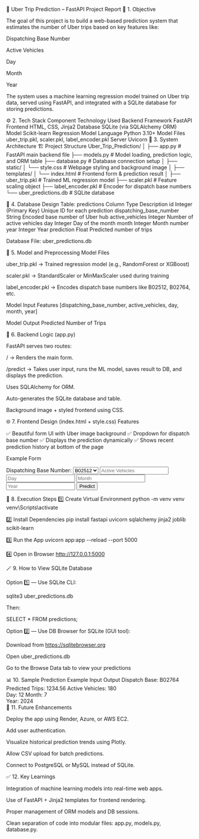 🚖 Uber Trip Prediction – FastAPI Project Report
🧩 1. Objective

The goal of this project is to build a web-based prediction system that estimates the number of Uber trips based on key features like:

Dispatching Base Number

Active Vehicles

Day

Month

Year

The system uses a machine learning regression model trained on Uber trip data, served using FastAPI, and integrated with a SQLite database for storing predictions.

⚙️ 2. Tech Stack
Component	Technology Used
Backend Framework	FastAPI
Frontend	HTML, CSS, Jinja2
Database	SQLite (via SQLAlchemy ORM)
Model	Scikit-learn Regression Model
Language	Python 3.10+
Model Files	uber_trip.pkl, scaler.pkl, label_encoder.pkl
Server	Uvicorn
🧠 3. System Architecture
🏗️ Project Structure
Uber_Trip_Prediction/
│
├── app.py                 # FastAPI main backend file
├── models.py              # Model loading, prediction logic, and ORM table
├── database.py            # Database connection setup
│
├── static/
│   └── style.css          # Webpage styling and background image
│
├── templates/
│   └── index.html         # Frontend form & prediction result
│
├── uber_trip.pkl          # Trained ML regression model
├── scaler.pkl             # Feature scaling object
├── label_encoder.pkl      # Encoder for dispatch base numbers
└── uber_predictions.db    # SQLite database

🧩 4. Database Design
Table: predictions
Column	Type	Description
id	Integer (Primary Key)	Unique ID for each prediction
dispatching_base_number	String	Encoded base number of Uber hub
active_vehicles	Integer	Number of active vehicles
day	Integer	Day of the month
month	Integer	Month number
year	Integer	Year
prediction	Float	Predicted number of trips

Database File: uber_predictions.db

🧮 5. Model and Preprocessing
Model Files

uber_trip.pkl → Trained regression model (e.g., RandomForest or XGBoost)

scaler.pkl → StandardScaler or MinMaxScaler used during training

label_encoder.pkl → Encodes dispatch base numbers like B02512, B02764, etc.

Model Input Features
[dispatching_base_number, active_vehicles, day, month, year]

Model Output
Predicted Number of Trips

🧰 6. Backend Logic (app.py)

FastAPI serves two routes:

/ → Renders the main form.

/predict → Takes user input, runs the ML model, saves result to DB, and displays the prediction.

Uses SQLAlchemy for ORM.

Auto-generates the SQLite database and table.

Background image + styled frontend using CSS.

🌐 7. Frontend Design (index.html + style.css)
Features

✅ Beautiful form UI with Uber image background
✅ Dropdown for dispatch base number
✅ Displays the prediction dynamically
✅ Shows recent prediction history at bottom of the page

Example Form
<form method="post" action="/predict">
    <label>Dispatching Base Number:</label>
    <select name="dispatching_base_number">
        <option value="B02512">B02512</option>
        <option value="B02598">B02598</option>
        <option value="B02617">B02617</option>
        <option value="B02682">B02682</option>
        <option value="B02764">B02764</option>
        <option value="B02765">B02765</option>
    </select>
    <input type="number" name="active_vehicles" placeholder="Active Vehicles">
    <input type="number" name="day" placeholder="Day">
    <input type="number" name="month" placeholder="Month">
    <input type="number" name="year" placeholder="Year">
    <button type="submit">Predict</button>
</form>

🧾 8. Execution Steps
1️⃣ Create Virtual Environment
python -m venv venv
venv\Scripts\activate

2️⃣ Install Dependencies
pip install fastapi uvicorn sqlalchemy jinja2 joblib scikit-learn

3️⃣ Run the App
uvicorn app:app --reload --port 5000

4️⃣ Open in Browser
http://127.0.0.1:5000

🪄 9. How to View SQLite Database

Option 1️⃣ — Use SQLite CLI:

sqlite3 uber_predictions.db


Then:

SELECT * FROM predictions;


Option 2️⃣ — Use DB Browser for SQLite (GUI tool):

Download from https://sqlitebrowser.org

Open uber_predictions.db

Go to the Browse Data tab to view your predictions

📊 10. Sample Prediction Example
Input	Output
Dispatch Base: B02764	Predicted Trips: 1234.56
Active Vehicles: 180	
Day: 12	
Month: 7	
Year: 2024	
🚀 11. Future Enhancements

Deploy the app using Render, Azure, or AWS EC2.

Add user authentication.

Visualize historical prediction trends using Plotly.

Allow CSV upload for batch predictions.

Connect to PostgreSQL or MySQL instead of SQLite.

✅ 12. Key Learnings

Integration of machine learning models into real-time web apps.

Use of FastAPI + Jinja2 templates for frontend rendering.

Proper management of ORM models and DB sessions.

Clean separation of code into modular files: app.py, models.py, database.py.
